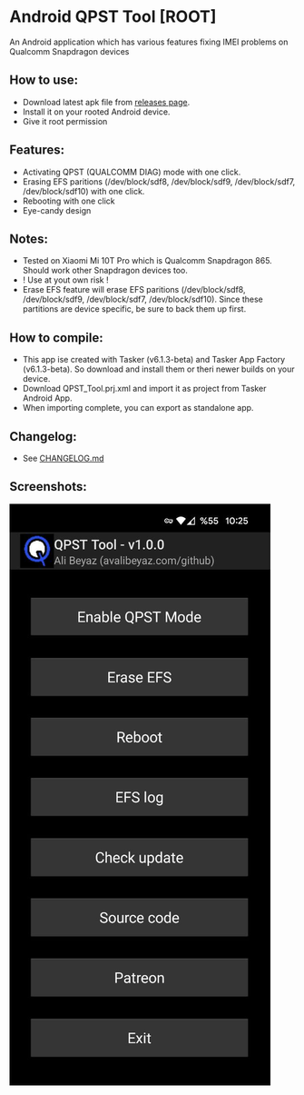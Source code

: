 # Android QPST Tool [ROOT]  
An Android application which has various features fixing IMEI problems on Qualcomm Snapdragon devices  
  
## How to use:
- Download latest apk file from [releases page](https://github.com/symbuzzer/android-qpst-tool/releases).    
- Install it on your rooted Android device.  
- Give it root permission

## Features:  
- Activating QPST (QUALCOMM DIAG) mode with one click.  
- Erasing EFS paritions (/dev/block/sdf8, /dev/block/sdf9, /dev/block/sdf7, /dev/block/sdf10) with one click.  
- Rebooting with one click
- Eye-candy design

## Notes:  
- Tested on Xiaomi Mi 10T Pro which is Qualcomm Snapdragon 865. Should work other Snapdragon devices too.  
- ! Use at yout own risk !
- Erase EFS feature will erase EFS paritions (/dev/block/sdf8, /dev/block/sdf9, /dev/block/sdf7, /dev/block/sdf10). Since these partitions are device specific, be sure to back them up first.  
  
## How to compile:  
- This app ise created with Tasker (v6.1.3-beta) and Tasker App Factory (v6.1.3-beta). So download and install them or theri newer builds on your device.  
- Download QPST_Tool.prj.xml and import it as project from Tasker Android App.  
- When importing complete, you can export as standalone app.  
  
## Changelog:  
- See [CHANGELOG.md](https://github.com/symbuzzer/android-qpst-tool/blob/main/CHANGELOG.md)
  
## Screenshots:
![](https://github.com/symbuzzer/android-qpst-tool/blob/main/screenshot1.jpg?raw=true)
